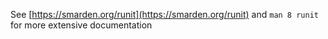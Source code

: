 See [https://smarden.org/runit](https://smarden.org/runit) and `man 8 runit` for more extensive documentation
